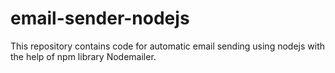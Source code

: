 # email-sender-nodejs
This repository contains code for automatic email sending using nodejs with the help of npm library Nodemailer.
